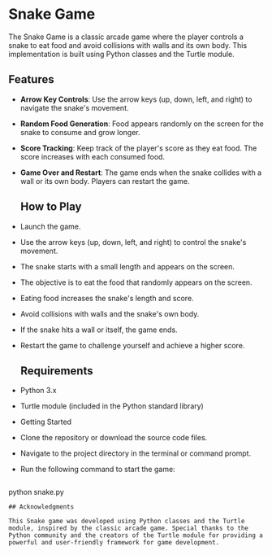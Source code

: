 # Snake Game 

The Snake Game is a classic arcade game where the player controls a snake to eat food and avoid collisions with walls and its own body. This implementation is built using Python classes and the Turtle module.

## Features

- **Arrow Key Controls**: Use the arrow keys (up, down, left, and right) to navigate the snake's movement.
- **Random Food Generation**: Food appears randomly on the screen for the snake to consume and grow longer.
- **Score Tracking**: Keep track of the player's score as they eat food. The score increases with each consumed food.
- **Game Over and Restart**: The game ends when the snake collides with a wall or its own body. Players can restart the game.

  ## How to Play

- Launch the game.
- Use the arrow keys (up, down, left, and right) to control the snake's movement.
- The snake starts with a small length and appears on the screen.
- The objective is to eat the food that randomly appears on the screen.
- Eating food increases the snake's length and score.
- Avoid collisions with walls and the snake's own body.
- If the snake hits a wall or itself, the game ends.
- Restart the game to challenge yourself and achieve a higher score.

  ## Requirements

- Python 3.x
- Turtle module (included in the Python standard library)

- Getting Started

- Clone the repository or download the source code files.
- Navigate to the project directory in the terminal or command prompt.
- Run the following command to start the game:
   ```
python snake.py
   ```
## Acknowledgments

This Snake game was developed using Python classes and the Turtle module, inspired by the classic arcade game. Special thanks to the Python community and the creators of the Turtle module for providing a powerful and user-friendly framework for game development.
